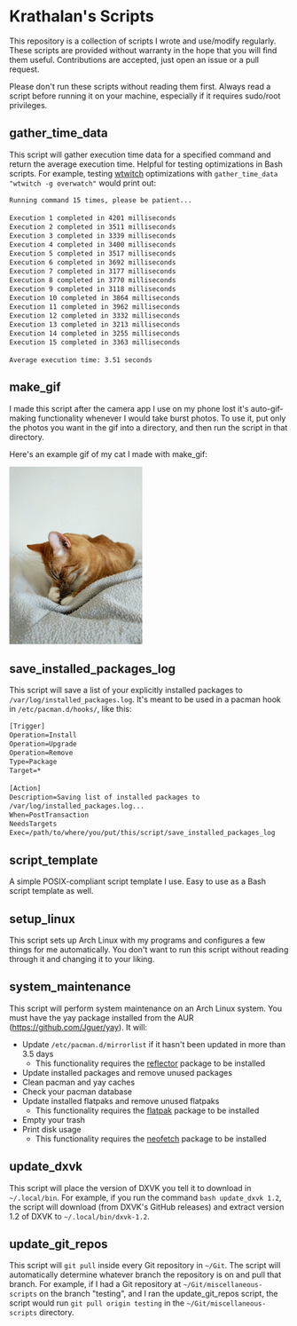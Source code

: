 # Krathalan's Scripts
This repository is a collection of scripts I wrote and use/modify regularly. These scripts are provided without warranty in the hope that you will find them useful. Contributions are accepted, just open an issue or a pull request.

Please don't run these scripts without reading them first. Always read a script before running it on your machine, especially if it requires sudo/root privileges.

## gather_time_data
This script will gather execution time data for a specified command and return the average execution time. Helpful for testing optimizations in Bash scripts. For example, testing [wtwitch](https://gitlab.com/krathalan/wtwitch) optimizations with `gather_time_data "wtwitch -g overwatch"` would print out:

```
Running command 15 times, please be patient...

Execution 1 completed in 4201 milliseconds
Execution 2 completed in 3511 milliseconds
Execution 3 completed in 3339 milliseconds
Execution 4 completed in 3400 milliseconds
Execution 5 completed in 3517 milliseconds
Execution 6 completed in 3692 milliseconds
Execution 7 completed in 3177 milliseconds
Execution 8 completed in 3770 milliseconds
Execution 9 completed in 3118 milliseconds
Execution 10 completed in 3864 milliseconds
Execution 11 completed in 3962 milliseconds
Execution 12 completed in 3332 milliseconds
Execution 13 completed in 3213 milliseconds
Execution 14 completed in 3255 milliseconds
Execution 15 completed in 3363 milliseconds

Average execution time: 3.51 seconds
```

## make_gif
I made this script after the camera app I use on my phone lost it's auto-gif-making functionality whenever I would take burst photos. To use it, put only the photos you want in the gif into a directory, and then run the script in that directory.

Here's an example gif of my cat I made with make_gif:

![Example gif](Images/example.gif)

## save_installed_packages_log
This script will save a list of your explicitly installed packages to `/var/log/installed_packages.log`. It's meant to be used in a pacman hook in `/etc/pacman.d/hooks/`, like this:

```
[Trigger]
Operation=Install
Operation=Upgrade
Operation=Remove
Type=Package
Target=*

[Action]
Description=Saving list of installed packages to /var/log/installed_packages.log...
When=PostTransaction
NeedsTargets
Exec=/path/to/where/you/put/this/script/save_installed_packages_log
```

## script_template
A simple POSIX-compliant script template I use. Easy to use as a Bash script template as well.

## setup_linux
This script sets up Arch Linux with my programs and configures a few things for me automatically. You don't want to run this script without reading through it and changing it to your liking. 

## system_maintenance
This script will perform system maintenance on an Arch Linux system. You must have the yay package installed from the AUR (https://github.com/Jguer/yay). It will:

- Update `/etc/pacman.d/mirrorlist` if it hasn't been updated in more than 3.5 days
  - This functionality requires the [reflector](https://www.archlinux.org/packages/community/any/reflector/) package to be installed
- Update installed packages and remove unused packages
- Clean pacman and yay caches
- Check your pacman database
- Update installed flatpaks and remove unused flatpaks
  - This functionality requires the [flatpak](https://www.archlinux.org/packages/extra/x86_64/flatpak/) package to be installed
- Empty your trash
- Print disk usage
  - This functionality requires the [neofetch](https://www.archlinux.org/packages/community/any/neofetch/) package to be installed 

## update_dxvk
This script will place the version of DXVK you tell it to download in `~/.local/bin`. For example, if you run the command `bash update_dxvk 1.2`, the script will download (from DXVK's GitHub releases) and extract version 1.2 of DXVK to `~/.local/bin/dxvk-1.2`.

## update_git_repos
This script will `git pull` inside every Git repository in `~/Git`. The script will automatically determine whatever branch the repository is on and pull that branch. For example, if I had a Git repository at `~/Git/miscellaneous-scripts` on the branch "testing", and I ran the update_git_repos script, the script would run `git pull origin testing` in the `~/Git/miscellaneous-scripts` directory.